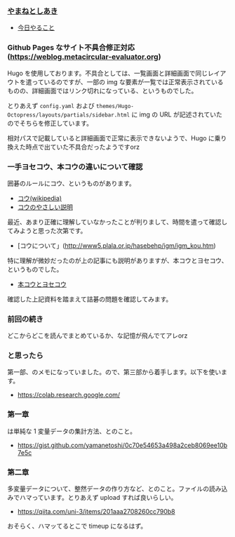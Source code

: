 ### [やまねとしあき](https://twitter.com/yamanetoshi)

- [今日やること](https://github.com/JavaKueche/great-okinawa/issues/14)

### Github Pages なサイト不具合修正対応 (https://weblog.metacircular-evaluator.org)

Hugo を使用しております。不具合としては、一覧画面と詳細画面で同じレイアウトを遣っているのですが、一部の img な要素が一覧では正常表示されているものの、詳細画面ではリンク切れになっている、というものでした。

とりあえず `config.yaml` および `themes/Hugo-Octopress/layouts/partials/sidebar.html` に img の URL が記述されていたのでそちらを修正しています。

相対パスで記載していると詳細画面で正常に表示できないようで、Hugo に乗り換えた時点で出ていた不具合だったようですorz

### 一手ヨセコウ、本コウの違いについて確認

囲碁のルールにコウ、というものがあります。

- [コウ(wikipedia)](https://ja.wikipedia.org/wiki/%E3%82%B3%E3%82%A6)
- [コウのやさしい説明](http://www.pandanet.co.jp/igonyumon/06-01.htm)

最近、あまり正確に理解していなかったことが判りまして、時間を遣って確認してみようと思った次第です。

- [コウについて」(http://www5.plala.or.jp/hasebehp/igm/igm_kou.htm)

特に理解が微妙だったのが上の記事にも説明がありますが、本コウとヨセコウ、というものでした。

- [本コウとヨセコウ](https://blog.goo.ne.jp/liebestraum777/e/8affece3d7b708a458101ce2ac3b76d3)

確認した上記資料を踏まえて詰碁の問題を確認してみます。


### 前回の続き

どこからどこを読んでまとめているか、な記憶が飛んでてアレorz

### と思ったら

第一部、のメモになっていました。ので、第三部から着手します。以下を使います。

- https://colab.research.google.com/

### 第一章

は単純な 1 変量データの集計方法、とのこと。

- https://gist.github.com/yamanetoshi/0c70e54653a498a2ceb8069ee10b7e5c

### 第二章

多変量データについて、整然データの作り方など、とのこと。ファイルの読み込みでハマっています。とりあえず upload すれば良いらしい。

- https://qiita.com/uni-3/items/201aaa2708260cc790b8

おそらく、ハマッてるとこで timeup になるはず。
